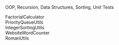 OOP, Recursion, Data Structures, Sorting, Unit Tests

FactorialCalculator  
PriorityQueueUtils  
IntegerSortingUtils  
WebsiteWordCounter  
RomanUtils